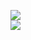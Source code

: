 [![](https://img.shields.io/badge/Made%20With-Github%20Spray-lightgrey.svg?style=for-the-badge&logo=github)](https://github.com/Annihil/github-spray#17716)  
[![](https://i.imgur.com/2DrTn0Z.gif)](https://github.com/Annihil/github-spray)